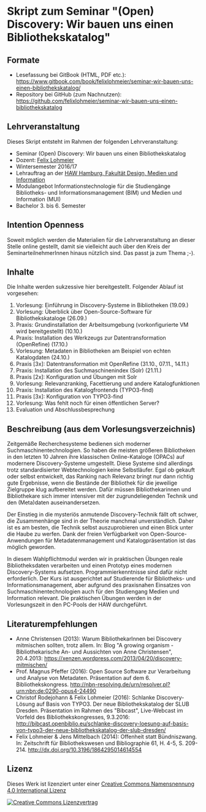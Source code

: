# Skript zum Seminar "(Open) Discovery: Wir bauen uns einen Bibliothekskatalog"

## Formate
* Lesefassung bei GitBook (HTML, PDF etc.): https://www.gitbook.com/book/felixlohmeier/seminar-wir-bauen-uns-einen-bibliothekskatalog/
* Repository bei GitHub (zum Nachnutzen): https://github.com/felixlohmeier/seminar-wir-bauen-uns-einen-bibliothekskatalog 

## Lehrveranstaltung

Dieses Skript entsteht im Rahmen der folgenden Lehrveranstaltung:

* Seminar (Open) Discovery: Wir bauen uns einen Bibliothekskatalog
* Dozent: [Felix Lohmeier](http://felixlohmeier.de)
* Wintersemester 2016/17
* Lehrauftrag an der [HAW Hamburg, Fakultät Design, Medien und Information](https://www.haw-hamburg.de/department-information.html)
* Modulangebot Informationstechnologie für die Studiengänge Bibliotheks- und Informationsmanagement (BIM) und Medien und Information (MUI)
* Bachelor 3. bis 6. Semester

## Intention Openness

Soweit möglich werden die Materialien für die Lehrveranstaltung an dieser Stelle online gestellt, damit sie vielleicht auch über den Kreis der SeminarteilnehmerInnen hinaus nützlich sind. Das passt ja zum Thema ;-).

## Inhalte

Die Inhalte werden sukzessive hier bereitgestellt. Folgender Ablauf ist vorgesehen:

1. Vorlesung: Einführung in Discovery-Systeme in Bibliotheken (19.09.) 
2. Vorlesung: Überblick über Open-Source-Software für Bibliothekskataloge (26.09.) 
3. Praxis: Grundinstallation der Arbeitsumgebung (vorkonfigurierte VM wird bereitgestellt) (10.10.) 
4. Praxis: Installation des Werkzeugs zur Datentransformation (OpenRefine) (17.10.)
5. Vorlesung: Metadaten in Bibliotheken am Beispiel von echten Katalogdaten (24.10.)
6. Praxis [3x]: Datentransformation mit OpenRefine (31.10., 07.11., 14.11.)
7. Praxis: Installation des Suchmaschinenindex (Solr) (21.11.)
8. Praxis [2x]: Konfiguration und Übungen mit Solr
9. Vorlesung: Relevanzranking, Facettierung und andere Katalogfunktionen
10. Praxis: Installation des Katalogfrontends (TYPO3-find)
11. Praxis [3x]: Konfiguration von TYPO3-find
12. Vorlesung: Was fehlt noch für einen öffentlichen Server?
13. Evaluation und Abschlussbesprechung

## Beschreibung (aus dem Vorlesungsverzeichnis)

Zeitgemäße Recherchesysteme bedienen sich moderner Suchmaschinentechnologien. So haben die meisten größeren Bibliotheken in den letzten 10 Jahren ihre klassischen Online-Kataloge (OPACs) auf modernere Discovery-Systeme umgestellt. Diese Systeme sind allerdings trotz standardisierter Webtechnologien keine Selbstläufer. Egal ob gekauft oder selbst entwickelt, das Ranking nach Relevanz bringt nur dann richtig gute Ergebnisse, wenn die Bestände der Bibliothek für die jeweilige Zielgruppe klug aufbereitet werden. Dafür müssen Bibliothekarinnen und Bibliothekare sich immer intensiver mit der zugrundeliegenden Technik und den (Meta)daten auseinandersetzen.

Der Einstieg in die mysteriös anmutende Discovery-Technik fällt oft schwer, die Zusammenhänge sind in der Theorie manchmal unverständlich. Daher ist es am besten, die Technik selbst auszuprobieren und einen Blick unter die Haube zu werfen. Dank der freien Verfügbarkeit von Open-Source-Anwendungen für Metadatenmanagement und Katalogpräsentation ist das möglich geworden.

In diesem Wahlpflichtmodul werden wir in praktischen Übungen reale Bibliotheksdaten verarbeiten und einen Prototyp eines modernen Discovery-Systems aufsetzen. Programmierkenntnisse sind dafür nicht erforderlich. Der Kurs ist ausgerichtet auf Studierende für Bibliotheks- und Informationsmanagement, aber aufgrund des praxisnahen Einsatzes von Suchmaschinentechnologien auch für den Studiengang Medien und Information relevant. Die praktischen Übungen werden in der Vorlesungszeit in den PC-Pools der HAW durchgeführt.

## Literaturempfehlungen

* Anne Christensen (2013): Warum BibliothekarInnen bei Discovery mitmischen sollten, trotz allem. In: Blog "A growing organism - Bibliothekarische An- und Aussichten von Anne Christensen", 20.4.2013: https://xenzen.wordpress.com/2013/04/20/discovery-mitmischen/
* Prof. Magnus Pfeffer (2016): Open Source Software zur Verarbeitung und Analyse von Metadaten. Präsentation auf dem 6. Bibliothekskongress. http://nbn-resolving.de/urn/resolver.pl?urn:nbn:de:0290-opus4-24490
* Christof Rodejohann & Felix Lohmeier (2016): Schlanke Discovery-Lösung auf Basis von TYPO3. Der neue Bibliothekskatalog der SLUB Dresden. Präsentation im Rahmen des "Bibcast", Live-Webcast im Vorfeld des Bibliothekskongresses, 9.3.2016: http://bibcast.openbiblio.eu/schlanke-discovery-loesung-auf-basis-von-typo3-der-neue-bibliothekskatalog-der-slub-dresden/
* Felix Lohmeier & Jens Mittelbach (2014): Offenheit statt Bündniszwang. In: Zeitschrift für Bibliothekswesen und Bibliographie 61, H. 4-5, S. 209-214. http://dx.doi.org/10.3196/1864295014614554 

## Lizenz

Dieses Werk ist lizenziert unter einer [Creative Commons Namensnennung 4.0 International Lizenz](http://creativecommons.org/licenses/by/4.0/)

[![Creative Commons Lizenzvertrag](https://i.creativecommons.org/l/by/4.0/88x31.png)](http://creativecommons.org/licenses/by/4.0/)

